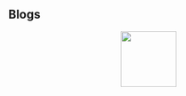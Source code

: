 ## Blogs
<div id="header" align="center" class="giphy-embed">
  <img src="https://giphy.com/embed/ve43TyDQ3B4me7d22z" width="100"/>
  <a href="https://giphy.com/gifs/thecodingspacerd-space-coding-thecodingspace-ve43TyDQ3B4me7d22z"></a>
</div>


